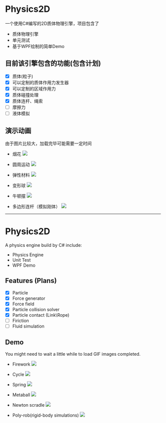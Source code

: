 Physics2D
=========

一个使用C#编写的2D质体物理引擎，项目包含了

  - 质体物理引擎
  - 单元测试
  - 基于WPF绘制的简单Demo

## 目前该引擎包含的功能(包含计划)

  - [x] 质体(粒子)
  - [x] 可以定制的质体作用力发生器
  - [x] 可以定制的区域作用力
  - [x] 质体碰撞处理
  - [x] 质体连杆、绳索
  - [ ] 摩擦力
  - [ ] 液体模拟

## 演示动画

  由于图片比较大，加载完毕可能需要一定时间

  - 烟花
    ![](https://github.com/Blueve/Physics2D/blob/master/Images/firework.gif)

  - 圆周运动
    ![](https://github.com/Blueve/Physics2D/blob/master/Images/cycle.gif)

  - 弹性材料
    ![](https://github.com/Blueve/Physics2D/blob/master/Images/spring.gif)
    
  - 变形球
    ![](https://github.com/Blueve/Physics2D/blob/master/Images/metaball.gif)

  - 牛顿摆
    ![](https://github.com/Blueve/Physics2D/blob/master/Images/newton_scradle.gif)

  - 多边形连杆（模拟刚体）
    ![](https://github.com/Blueve/Physics2D/blob/master/Images/poly_rod.gif)

---------

Physics2D
=========

A physics engine build by C# include:

  - Physics Engine
  - Unit Test
  - WPF Demo

## Features (Plans)

  - [x] Particle
  - [x] Force generator
  - [x] Force field
  - [x] Particle collision solver
  - [x] Particle contact (Link\Rope)
  - [ ] Firiction
  - [ ] Fluid simulation

## Demo

  You might need to wait a little while to load GIF images completed.

  - Firework
    ![](https://github.com/Blueve/Physics2D/blob/master/Images/firework.gif)

  - Cycle
    ![](https://github.com/Blueve/Physics2D/blob/master/Images/cycle.gif)

  - Spring
    ![](https://github.com/Blueve/Physics2D/blob/master/Images/spring.gif)
    
  - Metaball
    ![](https://github.com/Blueve/Physics2D/blob/master/Images/metaball.gif)

  - Newton scradle
    ![](https://github.com/Blueve/Physics2D/blob/master/Images/newton_scradle.gif)

  - Poly-rob(rigid-body simulations)
    ![](https://github.com/Blueve/Physics2D/blob/master/Images/poly_rod.gif)